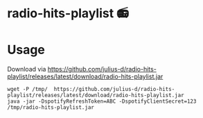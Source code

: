 # radio-hits-playlist 📻


# Usage

Download via https://github.com/julius-d/radio-hits-playlist/releases/latest/download/radio-hits-playlist.jar

```shell
wget -P /tmp/  https://github.com/julius-d/radio-hits-playlist/releases/latest/download/radio-hits-playlist.jar
java -jar -DspotifyRefreshToken=ABC -DspotifyClientSecret=123 /tmp/radio-hits-playlist.jar  
```
